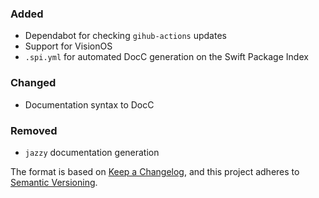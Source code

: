 ### Added

- Dependabot for checking `gihub-actions` updates
- Support for VisionOS
- `.spi.yml` for automated DocC generation on the Swift Package Index

### Changed

- Documentation syntax to DocC

### Removed

- `jazzy` documentation generation

The format is based on [Keep a Changelog](https://keepachangelog.com/en/1.0.0/), and this project adheres to [Semantic Versioning](https://semver.org/spec/v2.0.0.html).
